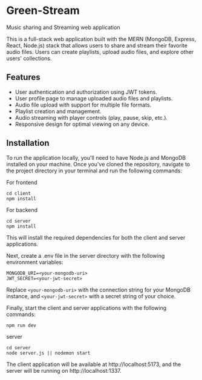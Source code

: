 # Green-Stream

Music sharing and Streaming web application

This is a full-stack web application built with the MERN (MongoDB, Express, React, Node.js) stack that allows users to share and stream their favorite audio files. Users can create playlists, upload audio files, and explore other users' collections.

## Features

* User authentication and authorization using JWT tokens.
* User profile page to manage uploaded audio files and playlists.
* Audio file upload with support for multiple file formats.
* Playlist creation and management.
* Audio streaming with player controls (play, pause, skip, etc.).
* Responsive design for optimal viewing on any device.

## Installation

To run the application locally, you'll need to have Node.js and MongoDB installed on your machine. Once you've cloned the repository, navigate to the project directory in your terminal and run the following commands:

For frontend

```
cd client
npm install 
```

For backend

```
cd server
npm install
```

This will install the required dependencies for both the client and server applications.

Next, create a .env file in the server directory with the following environment variables:

```
MONGODB_URI=<your-mongodb-uri>
JWT_SECRET=<your-jwt-secret>
```

Replace `<your-mongodb-uri>` with the connection string for your MongoDB instance, and `<your-jwt-secret>` with a secret string of your choice.

Finally, start the client and server applications with the following commands:

```
npm run dev
```

server

```
cd server
node server.js || nodemon start
```

The client application will be available at http://localhost:5173, and the server will be running on http://localhost:1337.
